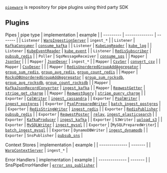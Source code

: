[`pipeware`] is repository for pipe plugins using third party SDK

## Plugins
Pipes
| pipe type | implementation | example |
| --------- | -------------- | ------- |
| `Listener`  | [`WarpIngestionServer`] | `ingest_*` |
| `Listener` | [`KafkaConsumer`] | [`consume_kafka`] |
| `Listener` | [`KubeLogReader`] | [`kube_log`] |
| `Listener` | [`KubeEventReader`] | [`kube_event`] |
| `Listener` | [`RedisSubscriber`] | [`pubsub_redis`] |
| `Poller` | `SqsMessageReceiver` | [`consume_sqs`] |
| `Mapper` | [`JsonSer`] |  |
| `Mapper` | [`JsonDeser`] | `ingest_*` |
| `Mapper` | [`CsvSer`] | [`convert_csv`] |
| `Mapper` | [`CsvDeser`] |  |
| `Mapper` | [`RedisUnorderedGroupAddAggregator`] | [`group_sum_redis`], [`group_avg_redis`], [`group_count_redis`] |
| `Mapper` | [`RocksDBUnorderedGroupAddAggregator`] | [`group_sum_rocksdb`], [`group_avg_rocksdb`], [`group_count_rocksdb`] |
| `Mapper` | [`KafkaJsonRecordConverter`] | [`ingest_kafka`] |
| `Mapper` | [`ReqwestGetter`] | [`stripe_get_charge`] |
| `Mapper` | [`ReqwestQuery`] | [`stripe_query_charge`] |
| `Exporter` | [`CqlWriter`] | [`ingest_cassandra`] |
| `Exporter` | [`PsqlWriter`] | [`ingest_postgres`] |
| `Exporter` | [`PsqlPreparedWriter`] | [`batch_ingest_postgres`] |
| `Exporter` | [`RedisStringWriter`] | [`ingest_redis`] |
| `Exporter` | [`RedisPublisher`] | [`pubsub_redis`] |
| `Exporter` | [`ReqwestPoster`] | [`relay`], [`ingest_elasticsearch`] |
| `Exporter` | [`KafkaProducer`] | [`ingest_kafka`] |
| `Exporter` | `S3Writer` | [`upload_s3`] |
| `Exporter` | [`MySQLWriter`] | [`ingest_mysql`] |
| `Exporter` | [`MySQLPreparedWriter`] | [`batch_ingest_mysql`] |
| `Exporter` | `DynamoDBWriter` | [`ingest_dynamodb`] |
| `Exporter` | `SnsPublisher` | [`pubsub_sns`] |

Context Stores
| implementation | example |
| -------------- | ------- |
| [`WarpContextServer`] | `ingest_*` |

Error Handlers
| implementation | example |
| -------------- | ------- |
| SnsPipeErrorHandler | [`error_sns_publisher`] |

[`pipeware`]: https://github.com/pipebase/pipebase/tree/main/pipeware
[`group_sum_redis`]: https://github.com/pipebase/pipebase/tree/main/examples/group_sum_redis
[`group_avg_redis`]: https://github.com/pipebase/pipebase/tree/main/examples/group_avg_redis
[`group_count_redis`]: https://github.com/pipebase/pipebase/tree/main/examples/group_count_redis
[`group_sum_rocksdb`]: https://github.com/pipebase/pipebase/tree/main/examples/group_sum_rocksdb
[`group_avg_rocksdb`]: https://github.com/pipebase/pipebase/tree/main/examples/group_avg_rocksdb
[`group_count_rocksdb`]: https://github.com/pipebase/pipebase/tree/main/examples/group_count_rocksdb
[`ingest_cassandra`]: https://github.com/pipebase/pipebase/tree/main/examples/ingest_cassandra
[`ingest_postgres`]: https://github.com/pipebase/pipebase/tree/main/examples/ingest_postgres
[`ingest_redis`]: https://github.com/pipebase/pipebase/tree/main/examples/ingest_redis
[`relay`]: https://github.com/pipebase/pipebase/tree/main/examples/relay
[`consume_kafka`]: https://github.com/pipebase/pipebase/tree/main/examples/consume_kafka
[`ingest_kafka`]: https://github.com/pipebase/pipebase/tree/main/examples/ingest_kafka
[`kube_log`]: https://github.com/pipebase/pipebase/tree/main/examples/kube_log
[`kube_event`]: https://github.com/pipebase/pipebase/tree/main/examples/kube_event
[`convert_csv`]: https://github.com/pipebase/pipebase/tree/main/examples/convert_csv
[`upload_s3`]: https://github.com/pipebase/pipebase/tree/main/examples/upload_s3
[`ingest_mysql`]: https://github.com/pipebase/pipebase/tree/main/examples/ingest_mysql
[`ingest_elasticsearch`]: https://github.com/pipebase/pipebase/tree/main/examples/ingest_elasticsearch
[`stripe_get_charge`]: https://github.com/pipebase/pipebase/tree/main/examples/stripe_get_charge
[`stripe_query_charge`]: https://github.com/pipebase/pipebase/tree/main/examples/stripe_query_charge
[`consume_sqs`]: https://github.com/pipebase/pipebase/tree/main/examples/consume_sqs
[`pubsub_redis`]: https://github.com/pipebase/pipebase/tree/main/examples/pubsub_redis
[`ingest_dynamodb`]: https://github.com/pipebase/pipebase/tree/main/examples/ingest_dynamodb
[`pubsub_sns`]: https://github.com/pipebase/pipebase/tree/main/examples/pubsub_sns
[`error_sns_publisher`]: https://github.com/pipebase/pipebase/tree/main/examples/error_sns_publisher
[`batch_ingest_postgres`]: https://github.com/pipebase/pipebase/tree/main/examples/batch_ingest_postgres
[`batch_ingest_mysql`]: https://github.com/pipebase/pipebase/tree/main/examples/batch_ingest_mysql

[`WarpIngestionServer`]: https://docs.rs/pipewarp/
[`KafkaConsumer`]: https://docs.rs/pipekafka/
[`KubeLogReader`]: https://docs.rs/pipekube/
[`KubeEventReader`]: https://docs.rs/pipekube/
[`RedisSubscriber`]: https://docs.rs/piperedis/
[`JsonSer`]: https://docs.rs/pipejson/
[`JsonDeser`]: https://docs.rs/pipejson/
[`CsvSer`]: https://docs.rs/pipecsv/
[`CsvDeser`]: https://docs.rs/pipecsv/
[`RedisUnorderedGroupAddAggregator`]: https://docs.rs/piperedis/
[`RocksDBUnorderedGroupAddAggregator`]: https://docs.rs/piperocksdb/
[`KafkaJsonRecordConverter`]: https://docs.rs/pipekafka/
[`ReqwestGetter`]: https://docs.rs/pipereqwest/
[`ReqwestQuery`]: https://docs.rs/pipereqwest/
[`CqlWriter`]: https://docs.rs/pipecql/
[`PsqlWriter`]: https://docs.rs/pipepsql/
[`PsqlPreparedWriter`]: https://docs.rs/pipepsql/
[`RedisStringWriter`]: https://docs.rs/piperedis/
[`RedisPublisher`]: https://docs.rs/piperedis/
[`ReqwestPoster`]: https://docs.rs/pipereqwest/
[`KafkaProducer`]: https://docs.rs/pipekafka/
[`MySQLWriter`]: https://docs.rs/pipemysql/
[`WarpContextServer`]: https://docs.rs/pipewarp/